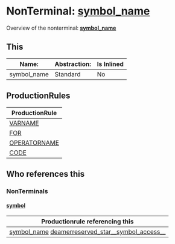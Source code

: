 # NonTerminal: **[symbol_name](./symbol_name.md)**

Overview of the nonterminal: **[symbol_name](./symbol_name.md)**



## This

| Name:                | Abstraction:    | Is Inlined |
| -------------------- | --------------- | ---------- |
| symbol_name | Standard | No |



## ProductionRules

| ProductionRule |
| ---- |
| [VARNAME](./../Lexicon/VARNAME.md)  |
| [FOR](./../Lexicon/FOR.md)  |
| [OPERATORNAME](./../Lexicon/OPERATORNAME.md)  |
| [CODE](./../Lexicon/CODE.md)  |




## Who references this

### NonTerminals


#### [symbol](./../Grammar/symbol.md)

| Productionrule referencing this                      |
| ---------------------------------------------------- |
| [symbol_name](./symbol_name.md) [deamerreserved_star__symbol_access__](./deamerreserved_star__symbol_access__.md)  |



